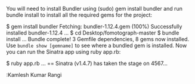 You will need to install Bundler using (sudo) gem install bundler and run bundle install to install all the required gems for the project:

$ gem install bundler
Fetching: bundler-1.12.4.gem (100%)
Successfully installed bundler-1.12.4
...
$ cd Desktop/fomotograph-master
$ bundle install
...
Bundle complete! 3 Gemfile dependencies, 8 gems now installed.
Use `bundle show [gemname]` to see where a bundled gem is installed.
Now you can run the Sinatra app using ruby app.rb:

$ ruby app.rb
...
== Sinatra (v1.4.7) has taken the stage on 4567...


:Kamlesh Kumar Rangi
